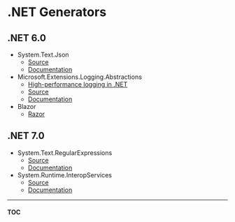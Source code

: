# .NET Generators

## .NET 6.0

- System.Text.Json
  - [Source](https://source.dot.net/#q=System.Text.Json.SourceGeneration.JsonSourceGenerator)
  - [Documentation](https://docs.microsoft.com/en-us/dotnet/standard/serialization/system-text-json-source-generation)
- Microsoft.Extensions.Logging.Abstractions
  - [High-performance logging in .NET](https://docs.microsoft.com/en-us/dotnet/core/extensions/high-performance-logging)
  - [Source](https://source.dot.net/#q=Microsoft.Extensions.Logging.Generators.LoggerMessageGenerator)
  - [Documentation](https://docs.microsoft.com/en-us/dotnet/core/extensions/logger-message-generator)
- Blazor
  - [Razor](https://andrewlock.net/using-source-generators-with-blazor-in-dotnet-6/)

## .NET 7.0

- System.Text.RegularExpressions
  - [Source](https://source.dot.net/#q=System.Text.RegularExpressions.Generator.RegexGenerator)
  - [Documentation](https://devblogs.microsoft.com/dotnet/regular-expression-improvements-in-dotnet-7/)
- System.Runtime.InteropServices
  - [Source](https://source.dot.net/#q=Microsoft.Interop.LibraryImportGenerator)
  - [Documentation](https://github.com/dotnet/runtime/tree/main/docs/design/libraries/LibraryImportGenerator)

---
#### [TOC](./Content.md)
